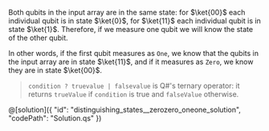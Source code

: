 Both qubits in the input array are in the same state: for $\ket{00}$ each individual qubit is in state $\ket{0}$, for $\ket{11}$ each individual qubit is in state $\ket{1}$. Therefore, if we measure one qubit we will know the state of the other qubit.

In other words, if the first qubit measures as `One`, we know that the qubits in the input array are in state $\ket{11}$, and if it measures as `Zero`, we know they are in state $\ket{00}$.

> `condition ? truevalue | falsevalue` is Q#'s ternary operator: it returns `trueValue` if `condition` is true and `falseValue` otherwise.

@[solution]({
    "id": "distinguishing_states__zerozero_oneone_solution",
    "codePath": "Solution.qs"
})
